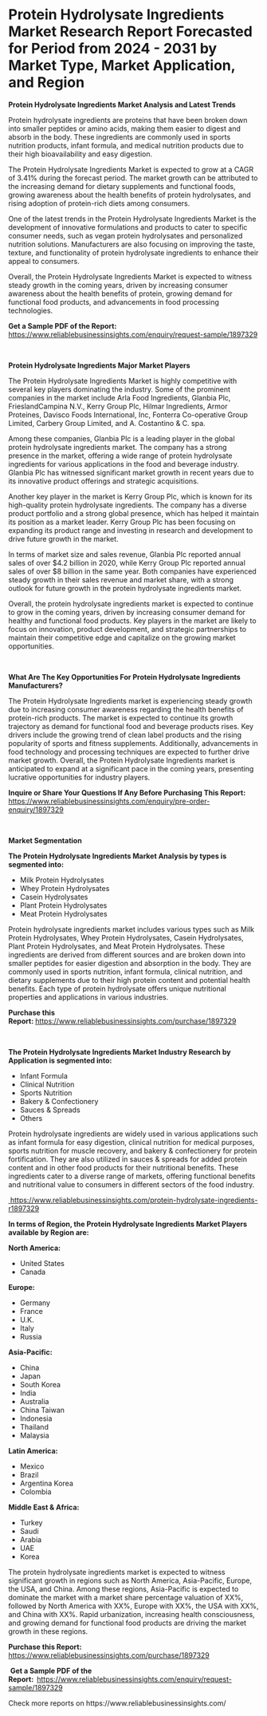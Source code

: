 <p><h1>Protein Hydrolysate Ingredients Market Research Report Forecasted for Period from 2024 -  2031 by Market Type, Market Application, and Region</h1></p><p><strong>Protein Hydrolysate Ingredients Market Analysis and Latest Trends</strong></p>
<p><p>Protein hydrolysate ingredients are proteins that have been broken down into smaller peptides or amino acids, making them easier to digest and absorb in the body. These ingredients are commonly used in sports nutrition products, infant formula, and medical nutrition products due to their high bioavailability and easy digestion.</p><p>The Protein Hydrolysate Ingredients Market is expected to grow at a CAGR of 3.41% during the forecast period. The market growth can be attributed to the increasing demand for dietary supplements and functional foods, growing awareness about the health benefits of protein hydrolysates, and rising adoption of protein-rich diets among consumers.</p><p>One of the latest trends in the Protein Hydrolysate Ingredients Market is the development of innovative formulations and products to cater to specific consumer needs, such as vegan protein hydrolysates and personalized nutrition solutions. Manufacturers are also focusing on improving the taste, texture, and functionality of protein hydrolysate ingredients to enhance their appeal to consumers.</p><p>Overall, the Protein Hydrolysate Ingredients Market is expected to witness steady growth in the coming years, driven by increasing consumer awareness about the health benefits of protein, growing demand for functional food products, and advancements in food processing technologies.</p></p>
<p><strong>Get a Sample PDF of the Report:&nbsp;</strong> <a href="https://www.reliablebusinessinsights.com/enquiry/request-sample/1897329">https://www.reliablebusinessinsights.com/enquiry/request-sample/1897329</a></p>
<p>&nbsp;</p>
<p><strong>Protein Hydrolysate Ingredients Major Market Players</strong></p>
<p><p>The Protein Hydrolysate Ingredients Market is highly competitive with several key players dominating the industry. Some of the prominent companies in the market include Arla Food Ingredients, Glanbia Plc, FrieslandCampina N.V., Kerry Group Plc, Hilmar Ingredients, Armor Proteines, Davisco Foods International, Inc, Fonterra Co-operative Group Limited, Carbery Group Limited, and A. Costantino & C. spa.</p><p>Among these companies, Glanbia Plc is a leading player in the global protein hydrolysate ingredients market. The company has a strong presence in the market, offering a wide range of protein hydrolysate ingredients for various applications in the food and beverage industry. Glanbia Plc has witnessed significant market growth in recent years due to its innovative product offerings and strategic acquisitions.</p><p>Another key player in the market is Kerry Group Plc, which is known for its high-quality protein hydrolysate ingredients. The company has a diverse product portfolio and a strong global presence, which has helped it maintain its position as a market leader. Kerry Group Plc has been focusing on expanding its product range and investing in research and development to drive future growth in the market.</p><p>In terms of market size and sales revenue, Glanbia Plc reported annual sales of over $4.2 billion in 2020, while Kerry Group Plc reported annual sales of over $8 billion in the same year. Both companies have experienced steady growth in their sales revenue and market share, with a strong outlook for future growth in the protein hydrolysate ingredients market.</p><p>Overall, the protein hydrolysate ingredients market is expected to continue to grow in the coming years, driven by increasing consumer demand for healthy and functional food products. Key players in the market are likely to focus on innovation, product development, and strategic partnerships to maintain their competitive edge and capitalize on the growing market opportunities.</p></p>
<p>&nbsp;</p>
<p><strong>What Are The Key Opportunities For Protein Hydrolysate Ingredients Manufacturers?</strong></p>
<p><p>The Protein Hydrolysate Ingredients market is experiencing steady growth due to increasing consumer awareness regarding the health benefits of protein-rich products. The market is expected to continue its growth trajectory as demand for functional food and beverage products rises. Key drivers include the growing trend of clean label products and the rising popularity of sports and fitness supplements. Additionally, advancements in food technology and processing techniques are expected to further drive market growth. Overall, the Protein Hydrolysate Ingredients market is anticipated to expand at a significant pace in the coming years, presenting lucrative opportunities for industry players.</p></p>
<p><strong>Inquire or Share Your Questions If Any Before Purchasing This Report:</strong> <a href="https://www.reliablebusinessinsights.com/enquiry/pre-order-enquiry/1897329">https://www.reliablebusinessinsights.com/enquiry/pre-order-enquiry/1897329</a></p>
<p>&nbsp;</p>
<p><strong>Market Segmentation</strong></p>
<p><strong>The Protein Hydrolysate Ingredients Market Analysis by types is segmented into:</strong></p>
<p><ul><li>Milk Protein Hydrolysates</li><li>Whey Protein Hydrolysates</li><li>Casein Hydrolysates</li><li>Plant Protein Hydrolysates</li><li>Meat Protein Hydrolysates</li></ul></p>
<p><p>Protein hydrolysate ingredients market includes various types such as Milk Protein Hydrolysates, Whey Protein Hydrolysates, Casein Hydrolysates, Plant Protein Hydrolysates, and Meat Protein Hydrolysates. These ingredients are derived from different sources and are broken down into smaller peptides for easier digestion and absorption in the body. They are commonly used in sports nutrition, infant formula, clinical nutrition, and dietary supplements due to their high protein content and potential health benefits. Each type of protein hydrolysate offers unique nutritional properties and applications in various industries.</p></p>
<p><strong>Purchase this Report:&nbsp;</strong><a href="https://www.reliablebusinessinsights.com/purchase/1897329">https://www.reliablebusinessinsights.com/purchase/1897329</a></p>
<p>&nbsp;</p>
<p><strong>The Protein Hydrolysate Ingredients Market Industry Research by Application is segmented into:</strong></p>
<p><ul><li>Infant Formula</li><li>Clinical Nutrition</li><li>Sports Nutrition</li><li>Bakery & Confectionery</li><li>Sauces & Spreads</li><li>Others</li></ul></p>
<p><p>Protein hydrolysate ingredients are widely used in various applications such as infant formula for easy digestion, clinical nutrition for medical purposes, sports nutrition for muscle recovery, and bakery & confectionery for protein fortification. They are also utilized in sauces & spreads for added protein content and in other food products for their nutritional benefits. These ingredients cater to a diverse range of markets, offering functional benefits and nutritional value to consumers in different sectors of the food industry.</p></p>
<p><a href="https://www.reliablebusinessinsights.com/protein-hydrolysate-ingredients-r1897329">&nbsp;https://www.reliablebusinessinsights.com/protein-hydrolysate-ingredients-r1897329</a></p>
<p><strong>In terms of Region, the Protein Hydrolysate Ingredients Market Players available by Region are:</strong></p>
<p>
    <p> <strong> North America: </strong>
        <ul>
            <li>United States</li>
            <li>Canada</li>
        </ul>
        </p> 
    <p> <strong> Europe: </strong>
        <ul>
            <li>Germany</li>
            <li>France</li>
            <li>U.K.</li>
            <li>Italy</li>
            <li>Russia</li>
        </ul>
        </p> 
    <p> <strong> Asia-Pacific: </strong>
        <ul>
            <li>China</li>
            <li>Japan</li>
            <li>South Korea</li>
            <li>India</li>
            <li>Australia</li>
            <li>China Taiwan</li>
            <li>Indonesia</li>
            <li>Thailand</li>
            <li>Malaysia</li>
        </ul>
        </p> 
    <p> <strong> Latin America: </strong>
        <ul>
            <li>Mexico</li>
            <li>Brazil</li>
            <li>Argentina Korea</li>
            <li>Colombia</li>
        </ul>
        </p> 
    <p> <strong> Middle East & Africa: </strong>
        <ul>
            <li>Turkey</li>
            <li>Saudi</li>
            <li>Arabia</li>
            <li>UAE</li>
            <li>Korea</li>
        </ul>
    </p>
    </p>
<p><p>The protein hydrolysate ingredients market is expected to witness significant growth in regions such as North America, Asia-Pacific, Europe, the USA, and China. Among these regions, Asia-Pacific is expected to dominate the market with a market share percentage valuation of XX%, followed by North America with XX%, Europe with XX%, the USA with XX%, and China with XX%. Rapid urbanization, increasing health consciousness, and growing demand for functional food products are driving the market growth in these regions.</p></p>
<p><strong>Purchase this Report: </strong><a href="https://www.reliablebusinessinsights.com/purchase/1897329">https://www.reliablebusinessinsights.com/purchase/1897329</a></p>
<p>&nbsp;<strong>Get a Sample PDF of the Report:&nbsp;&nbsp;</strong><a href="https://www.reliablebusinessinsights.com/enquiry/request-sample/1897329">https://www.reliablebusinessinsights.com/enquiry/request-sample/1897329</a></p>
<p><strong></strong></p>
<p>Check more reports on https://www.reliablebusinessinsights.com/</p>